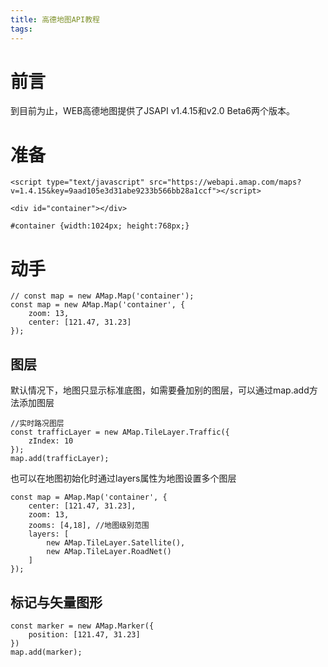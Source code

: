 ```yaml
---
title: 高德地图API教程
tags:
---
```

# 前言
到目前为止，WEB高德地图提供了JSAPI v1.4.15和v2.0 Beta6两个版本。

# 准备
```
<script type="text/javascript" src="https://webapi.amap.com/maps?v=1.4.15&key=9aad105e3d31abe9233b566bb28a1ccf"></script>

<div id="container"></div>

#container {width:1024px; height:768px;}
```

# 动手
```
// const map = new AMap.Map('container');
const map = new AMap.Map('container', {
    zoom: 13,
    center: [121.47, 31.23]
});
```

## 图层
默认情况下，地图只显示标准底图，如需要叠加别的图层，可以通过map.add方法添加图层
```
//实时路况图层
const trafficLayer = new AMap.TileLayer.Traffic({
    zIndex: 10
});
map.add(trafficLayer);
```
也可以在地图初始化时通过layers属性为地图设置多个图层
```
const map = AMap.Map('container', {
    center: [121.47, 31.23],
    zoom: 13,
    zooms: [4,18], //地图级别范围
    layers: [
        new AMap.TileLayer.Satellite(),
        new AMap.TileLayer.RoadNet()
    ]
});
```

## 标记与矢量图形
```
const marker = new AMap.Marker({
    position: [121.47, 31.23]
})
map.add(marker);
```